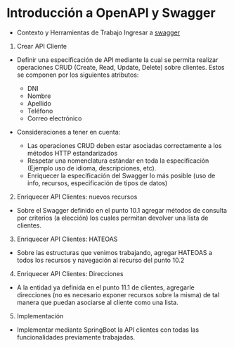 # Introducción a OpenAPI y Swagger
- Contexto y Herramientas de Trabajo
  Ingresar a [swagger](http://editor.swagger.io/)

1. Crear API Cliente
  - Definir una especificación de API mediante la cual se permita realizar operaciones CRUD (Create, Read, Update, Delete) sobre clientes. Estos se componen por los siguientes atributos: 
    - DNI
    - Nombre
    - Apellido
    - Teléfono
    - Correo electrónico

  - Consideraciones a tener en cuenta:
    - Las operaciones CRUD deben estar asociadas correctamente a los métodos HTTP estandarizados
    - Respetar una nomenclatura estándar en toda la especificación (Ejemplo uso de idioma, descripciones, etc).
    - Enriquecer la especificación del Swagger lo más posible (uso de info, recursos, especificación de tipos de datos)

2. Enriquecer API Clientes: nuevos recursos
  - Sobre el Swagger definido en el punto 10.1 agregar métodos de consulta por criterios (a elección) los cuales permitan devolver una lista de clientes.

3. Enriquecer API Clientes: HATEOAS
  - Sobre las estructuras que venimos trabajando, agregar HATEOAS a todos los recursos y navegación al recurso del punto 10.2

4. Enriquecer API Clientes: Direcciones
  - A la entidad ya definida en el punto 11.1 de clientes, agregarle direcciones (no es necesario exponer recursos sobre la misma) de tal manera que puedan asociarse al cliente como una lista.

5. Implementación
  - Implementar mediante SpringBoot la API clientes con todas las funcionalidades previamente trabajadas.
